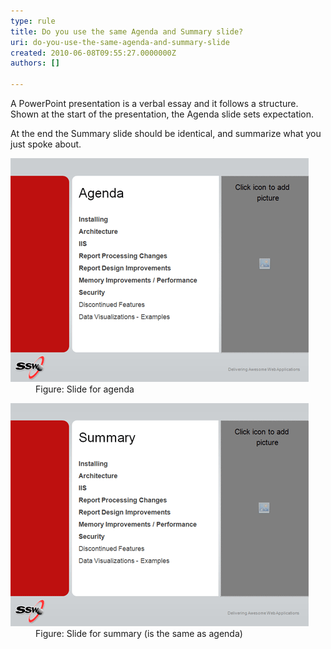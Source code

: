 ```yaml
---
type: rule
title: Do you use the same Agenda and Summary slide?
uri: do-you-use-the-same-agenda-and-summary-slide
created: 2010-06-08T09:55:27.0000000Z
authors: []

---
```




<span class='intro'> A PowerPoint presentation is a verbal essay and it follows a structure. Shown at the start of the presentation, the Agenda slide sets expectation. 
 </span>


  <p>At the end the Summary slide should be identical, and summarize what you just spoke about.</p>
<dl>
    <dt><img class="ms-rteCustom-ImageArea" src="agenda.png" alt="" /> </dt>
    <dd class="ms-rteCustom-FigureNormal">Figure&#58; Slide for agenda </dd>
</dl>
<dl>
    <dt><img class="ms-rteCustom-ImageArea" src="summary.png" alt="" /> </dt>
    <dd class="ms-rteCustom-FigureNormal">Figure&#58; Slide for summary (is the same as agenda) </dd>
</dl>



